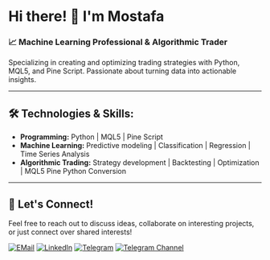 # Hi there! 👋 I'm Mostafa

### 📈 Machine Learning Professional & Algorithmic Trader
Specializing in creating and optimizing trading strategies with Python, MQL5, and Pine Script. Passionate about turning data into actionable insights.

---

## 🛠️ Technologies & Skills:
- **Programming:** Python | MQL5 | Pine Script  
- **Machine Learning:** Predictive modeling | Classification | Regression | Time Series Analysis
- **Algorithmic Trading:** Strategy development | Backtesting | Optimization | MQL5 Pine Python Conversion

---

## 🚀 Let's Connect!
Feel free to reach out to discuss ideas, collaborate on interesting projects, or just connect over shared interests!

[![EMail](https://img.shields.io/badge/EMail-Email-red)](MostafaRoohy@protonmail.com)
[![LinkedIn](https://img.shields.io/badge/LinkedIn-Connect-blue)](https://linkedin.com/in/mostafaroohy)
[![Telegram](https://img.shields.io/badge/Telegram-Contact-blue)](https://t.me/MostafaRoohy)
[![Telegram Channel](https://img.shields.io/badge/Channel-BrainyAlgo-lightblue)](https://t.me/BrainyAlgo)

